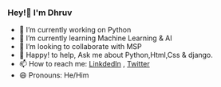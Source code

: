 ### Hey!👋 I'm Dhruv


- 🔭 I’m currently working on Python
- 🌱 I’m currently learning Machine Learning & AI
- 👯 I’m looking to collaborate with MSP
- 💬 Happy! to help, Ask me about Python,Html,Css & django. 
- 📫 How to reach me: [LinkdedIn](https://www.linkedin.com/in/dhruv2211patel/) , [Twitter](https://twitter.com/Dhruv2211patel?s=09)
- 😄 Pronouns: He/Him
